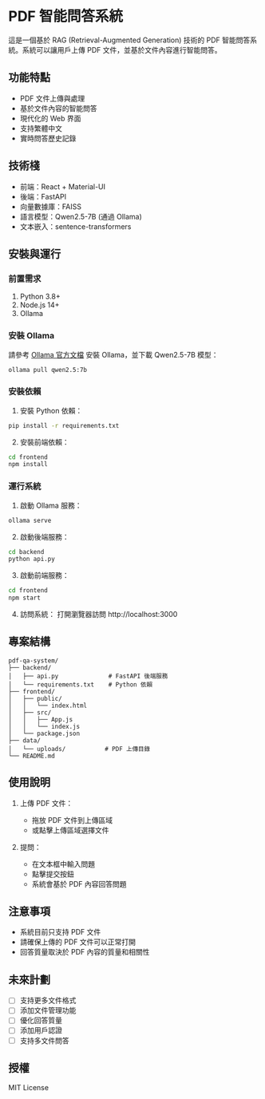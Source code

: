 # PDF 智能問答系統

這是一個基於 RAG (Retrieval-Augmented Generation) 技術的 PDF 智能問答系統。系統可以讓用戶上傳 PDF 文件，並基於文件內容進行智能問答。

## 功能特點

- PDF 文件上傳與處理
- 基於文件內容的智能問答
- 現代化的 Web 界面
- 支持繁體中文
- 實時問答歷史記錄

## 技術棧

- 前端：React + Material-UI
- 後端：FastAPI
- 向量數據庫：FAISS
- 語言模型：Qwen2.5-7B (通過 Ollama)
- 文本嵌入：sentence-transformers

## 安裝與運行

### 前置需求

1. Python 3.8+
2. Node.js 14+
3. Ollama

### 安裝 Ollama

請參考 [Ollama 官方文檔](https://ollama.ai/) 安裝 Ollama，並下載 Qwen2.5-7B 模型：

```bash
ollama pull qwen2.5:7b
```

### 安裝依賴

1. 安裝 Python 依賴：
```bash
pip install -r requirements.txt
```

2. 安裝前端依賴：
```bash
cd frontend
npm install
```

### 運行系統

1. 啟動 Ollama 服務：
```bash
ollama serve
```

2. 啟動後端服務：
```bash
cd backend
python api.py
```

3. 啟動前端服務：
```bash
cd frontend
npm start
```

4. 訪問系統：
打開瀏覽器訪問 http://localhost:3000

## 專案結構

```
pdf-qa-system/
├── backend/
│   ├── api.py              # FastAPI 後端服務
│   └── requirements.txt    # Python 依賴
├── frontend/
│   ├── public/
│   │   └── index.html
│   ├── src/
│   │   ├── App.js
│   │   └── index.js
│   └── package.json
├── data/
│   └── uploads/           # PDF 上傳目錄
└── README.md
```

## 使用說明

1. 上傳 PDF 文件：
   - 拖放 PDF 文件到上傳區域
   - 或點擊上傳區域選擇文件

2. 提問：
   - 在文本框中輸入問題
   - 點擊提交按鈕
   - 系統會基於 PDF 內容回答問題

## 注意事項

- 系統目前只支持 PDF 文件
- 請確保上傳的 PDF 文件可以正常打開
- 回答質量取決於 PDF 內容的質量和相關性

## 未來計劃

- [ ] 支持更多文件格式
- [ ] 添加文件管理功能
- [ ] 優化回答質量
- [ ] 添加用戶認證
- [ ] 支持多文件問答

## 授權

MIT License 

